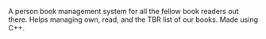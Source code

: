 A person book management system for all the fellow book readers out there. Helps managing own, read, and the TBR list of our books. Made using C++.
